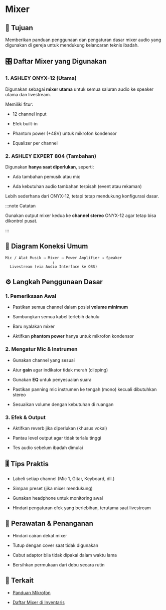 

# Mixer

## 🎯 Tujuan

Memberikan panduan penggunaan dan pengaturan dasar mixer audio yang digunakan di gereja untuk mendukung kelancaran teknis ibadah.

## 🎛️ Daftar Mixer yang Digunakan

### 1. **ASHLEY ONYX-12** (Utama)

Digunakan sebagai **mixer utama** untuk semua saluran audio ke speaker utama dan livestream.

Memiliki fitur:

- 12 channel input

- Efek built-in

- Phantom power (+48V) untuk mikrofon kondensor

- Equalizer per channel

### 2. **ASHLEY EXPERT 804** (Tambahan)

Digunakan **hanya saat diperlukan**, seperti:

- Ada tambahan pemusik atau mic

- Ada kebutuhan audio tambahan terpisah (event atau rekaman)

Lebih sederhana dari ONYX-12, tetapi tetap mendukung konfigurasi dasar.

:::note Catatan

Gunakan output mixer kedua ke **channel stereo** ONYX-12 agar tetap bisa dikontrol pusat.

:::

## 🔌 Diagram Koneksi Umum

```
Mic / Alat Musik → Mixer → Power Amplifier → Speaker
                     ↓
  Livestream (via Audio Interface ke OBS)
```

## ⚙️ Langkah Penggunaan Dasar

### 1. Pemeriksaan Awal

- Pastikan semua channel dalam posisi **volume minimum**

- Sambungkan semua kabel terlebih dahulu

- Baru nyalakan mixer

- Aktifkan **phantom power** hanya untuk mikrofon kondensor

### 2. Mengatur Mic & Instrumen

- Gunakan channel yang sesuai

- Atur **gain** agar indikator tidak merah (clipping)

- Gunakan **EQ** untuk penyesuaian suara

- Pastikan panning mic instrumen ke tengah (mono) kecuali dibutuhkan stereo

- Sesuaikan volume dengan kebutuhan di ruangan

### 3. Efek & Output

- Aktifkan reverb jika diperlukan (khusus vokal)

- Pantau level output agar tidak terlalu tinggi

- Tes audio sebelum ibadah dimulai

## 🎚️ Tips Praktis

- Labeli setiap channel (Mic 1, Gitar, Keyboard, dll.)

- Simpan preset (jika mixer mendukung)

- Gunakan headphone untuk monitoring awal

- Hindari pengaturan efek yang berlebihan, terutama saat livestream

## 🧽 Perawatan & Penanganan

- Hindari cairan dekat mixer

- Tutup dengan cover saat tidak digunakan

- Cabut adaptor bila tidak dipakai dalam waktu lama

- Bersihkan permukaan dari debu secara rutin

## 🔗 Terkait

- [Panduan Mikrofon](mics.md)

- [Daftar Mixer di Inventaris](../inventory-tools/equipment-list/audio-mixer.md)
